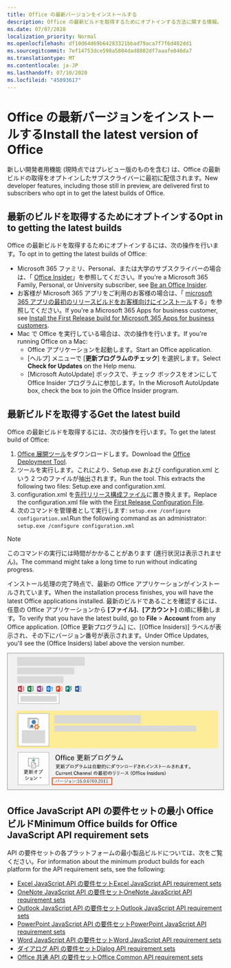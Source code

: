 ```yaml
---
title: Office の最新バージョンをインストールする
description: Office の最新ビルドを取得するためにオプトインする方法に関する情報。
ms.date: 07/07/2020
localization_priority: Normal
ms.openlocfilehash: df10d64d69b64283321bbad79aca7f7f6d482dd1
ms.sourcegitcommit: 7ef14753dce598a5804dad8802df7aaafe046da7
ms.translationtype: MT
ms.contentlocale: ja-JP
ms.lasthandoff: 07/10/2020
ms.locfileid: "45093617"
---
```

# <a name="install-the-latest-version-of-office"></a><span data-ttu-id="dafd8-103">Office の最新バージョンをインストールする</span><span class="sxs-lookup"><span data-stu-id="dafd8-103">Install the latest version of Office</span></span>

<span data-ttu-id="dafd8-104">新しい開発者用機能 (現時点ではプレビュー版のものを含む) は、Office の最新ビルドの取得をオプトインしたサブスクライバーに最初に配信されます。</span><span class="sxs-lookup"><span data-stu-id="dafd8-104">New developer features, including those still in preview, are delivered first to subscribers who opt in to get the latest builds of Office.</span></span>

## <a name="opt-in-to-getting-the-latest-builds"></a><span data-ttu-id="dafd8-105">最新のビルドを取得するためにオプトインする</span><span class="sxs-lookup"><span data-stu-id="dafd8-105">Opt in to getting the latest builds</span></span>

<span data-ttu-id="dafd8-106">Office の最新ビルドを取得するためにオプトインするには、次の操作を行います。</span><span class="sxs-lookup"><span data-stu-id="dafd8-106">To opt in to getting the latest builds of Office:</span></span>

- <span data-ttu-id="dafd8-107">Microsoft 365 ファミリ、Personal、または大学のサブスクライバーの場合は、「 [Office Insider](https://insider.office.com)」を参照してください。</span><span class="sxs-lookup"><span data-stu-id="dafd8-107">If you're a Microsoft 365 Family, Personal, or University subscriber, see [Be an Office Insider](https://insider.office.com).</span></span>
- <span data-ttu-id="dafd8-108">お客様が Microsoft 365 アプリをご利用のお客様の場合は、「 [microsoft 365 アプリの最初のリリースビルドをお客様向けにインストール](https://support.office.com/article/Install-the-First-Release-build-for-Office-365-for-business-customers-4dd8ba40-73c0-4468-b778-c7b744d03ead)する」を参照してください。</span><span class="sxs-lookup"><span data-stu-id="dafd8-108">If you're a Microsoft 365 Apps for business customer, see [Install the First Release build for Microsoft 365 Apps for business customers](https://support.office.com/article/Install-the-First-Release-build-for-Office-365-for-business-customers-4dd8ba40-73c0-4468-b778-c7b744d03ead).</span></span>
- <span data-ttu-id="dafd8-109">Mac で Office を実行している場合は、次の操作を行います。</span><span class="sxs-lookup"><span data-stu-id="dafd8-109">If you're running Office on a Mac:</span></span>
  - <span data-ttu-id="dafd8-110">Office アプリケーションを起動します。</span><span class="sxs-lookup"><span data-stu-id="dafd8-110">Start an Office application.</span></span>
  - <span data-ttu-id="dafd8-111">[ヘルプ] メニューで [**更新プログラムのチェック**] を選択します。</span><span class="sxs-lookup"><span data-stu-id="dafd8-111">Select **Check for Updates** on the Help menu.</span></span>
  - <span data-ttu-id="dafd8-112">[Microsoft AutoUpdate] ボックスで、チェック ボックスをオンにして Office Insider プログラムに参加します。</span><span class="sxs-lookup"><span data-stu-id="dafd8-112">In the Microsoft AutoUpdate box, check the box to join the Office Insider program.</span></span>

## <a name="get-the-latest-build"></a><span data-ttu-id="dafd8-113">最新ビルドを取得する</span><span class="sxs-lookup"><span data-stu-id="dafd8-113">Get the latest build</span></span>

<span data-ttu-id="dafd8-114">Office の最新ビルドを取得するには、次の操作を行います。</span><span class="sxs-lookup"><span data-stu-id="dafd8-114">To get the latest build of Office:</span></span>

1. <span data-ttu-id="dafd8-115">[Office 展開ツール](https://www.microsoft.com/download/details.aspx?id=49117)をダウンロードします。</span><span class="sxs-lookup"><span data-stu-id="dafd8-115">Download the [Office Deployment Tool](https://www.microsoft.com/download/details.aspx?id=49117).</span></span>
2. <span data-ttu-id="dafd8-p101">ツールを実行します。これにより、Setup.exe および configuration.xml という 2 つのファイルが抽出されます。</span><span class="sxs-lookup"><span data-stu-id="dafd8-p101">Run the tool. This extracts the following two files: Setup.exe and configuration.xml.</span></span>
3. <span data-ttu-id="dafd8-118">configuration.xml を[先行リリース構成ファイル](https://raw.githubusercontent.com/OfficeDev/Office-Add-in-Commands-Samples/master/Tools/FirstReleaseConfig/configuration.xml)に置き換えます。</span><span class="sxs-lookup"><span data-stu-id="dafd8-118">Replace the configuration.xml file with the [First Release Configuration File](https://raw.githubusercontent.com/OfficeDev/Office-Add-in-Commands-Samples/master/Tools/FirstReleaseConfig/configuration.xml).</span></span>
4. <span data-ttu-id="dafd8-119">次のコマンドを管理者として実行します: `setup.exe /configure configuration.xml`</span><span class="sxs-lookup"><span data-stu-id="dafd8-119">Run the following command as an administrator:  `setup.exe /configure configuration.xml`</span></span>

> [!NOTE]
> <span data-ttu-id="dafd8-120">このコマンドの実行には時間がかかることがあります (進行状況は表示されません)。</span><span class="sxs-lookup"><span data-stu-id="dafd8-120">The command might take a long time to run without indicating progress.</span></span>

<span data-ttu-id="dafd8-121">インストール処理の完了時点で、最新の Office アプリケーションがインストールされています。</span><span class="sxs-lookup"><span data-stu-id="dafd8-121">When the installation process finishes, you will have the latest Office applications installed.</span></span> <span data-ttu-id="dafd8-122">最新のビルドであることを確認するには、任意の Office アプリケーションから **[ファイル]**、**[アカウント]** の順に移動します。</span><span class="sxs-lookup"><span data-stu-id="dafd8-122">To verify that you have the latest build, go to **File** > **Account** from any Office application.</span></span> <span data-ttu-id="dafd8-123">[Office 更新プログラム] に、[(Office Insiders)] ラベルが表示され、その下にバージョン番号が表示されます。</span><span class="sxs-lookup"><span data-stu-id="dafd8-123">Under Office Updates, you'll see the (Office Insiders) label above the version number.</span></span>

![Office Insiders のラベルと製品情報を示すスクリーンショット](../images/office-insiders-label.png)

## <a name="minimum-office-builds-for-office-javascript-api-requirement-sets"></a><span data-ttu-id="dafd8-125">Office JavaScript API の要件セットの最小 Office ビルド</span><span class="sxs-lookup"><span data-stu-id="dafd8-125">Minimum Office builds for Office JavaScript API requirement sets</span></span>

<span data-ttu-id="dafd8-126">API の要件セットの各プラットフォームの最小製品ビルドについては、次をご覧ください。</span><span class="sxs-lookup"><span data-stu-id="dafd8-126">For information about the minimum product builds for each platform for the API requirement sets, see the following:</span></span>

- [<span data-ttu-id="dafd8-127">Excel JavaScript API の要件セット</span><span class="sxs-lookup"><span data-stu-id="dafd8-127">Excel JavaScript API requirement sets</span></span>](../reference/requirement-sets/excel-api-requirement-sets.md)
- [<span data-ttu-id="dafd8-128">OneNote JavaScript API の要件セット</span><span class="sxs-lookup"><span data-stu-id="dafd8-128">OneNote JavaScript API requirement sets</span></span>](../reference/requirement-sets/onenote-api-requirement-sets.md)
- [<span data-ttu-id="dafd8-129">Outlook JavaScript API の要件セット</span><span class="sxs-lookup"><span data-stu-id="dafd8-129">Outlook JavaScript API requirement sets</span></span>](../reference/requirement-sets/outlook-api-requirement-sets.md)
- [<span data-ttu-id="dafd8-130">PowerPoint JavaScript API の要件セット</span><span class="sxs-lookup"><span data-stu-id="dafd8-130">PowerPoint JavaScript API requirement sets</span></span>](../reference/requirement-sets/powerpoint-api-requirement-sets.md)
- [<span data-ttu-id="dafd8-131">Word JavaScript API の要件セット</span><span class="sxs-lookup"><span data-stu-id="dafd8-131">Word JavaScript API requirement sets</span></span>](../reference/requirement-sets/word-api-requirement-sets.md)
- [<span data-ttu-id="dafd8-132">ダイアログ API の要件セット</span><span class="sxs-lookup"><span data-stu-id="dafd8-132">Dialog API requirement sets</span></span>](../reference/requirement-sets/dialog-api-requirement-sets.md)
- [<span data-ttu-id="dafd8-133">Office 共通 API の要件セット</span><span class="sxs-lookup"><span data-stu-id="dafd8-133">Office Common API requirement sets</span></span>](../reference/requirement-sets/office-add-in-requirement-sets.md)

